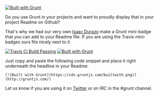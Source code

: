 [![Built with Grunt](https://cdn.gruntjs.com/builtwith.png)](http://gruntjs.com/)

Do you use Grunt in your projects and want to proudly display that in your project Readme on Github?

That's why we had our very own [Isaac Durazo](http://github.com/isaacdurazo) make a Grunt mini-badge that you can add to your Readme file. If you are using the Travis mini-badges ours fits nicely next to it.

[![Travis Ci Build Passing](http://gruntjs.com/img/travis-badge.png)](http://travisci.org) [![Built with Grunt](https://cdn.gruntjs.com/builtwith.png)](http://gruntjs.com/)

Just copy and paste the following code snippet and place it right underneath the headline in your Readme:

	[![Built with Grunt](https://cdn.gruntjs.com/builtwith.png)](http://gruntjs.com/)

Let us know if you are using it on [Twitter](http://twitter.com/gruntjs) or on IRC in the #grunt channel.

